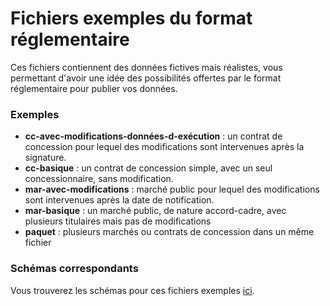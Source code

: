 # Fichiers exemples du format réglementaire

Ces fichiers contiennent des données fictives mais réalistes, vous permettant d'avoir une idée des possibilités offertes par le format réglementaire pour publier vos données.

### Exemples

- **cc-avec-modifications-données-d-exécution** : un contrat de concession pour lequel des modifications sont intervenues après la signature.
- **cc-basique** : un contrat de concession simple, avec un seul concessionnaire, sans modification.
- **mar-avec-modifications** : marché public pour lequel des modifications sont intervenues après la date de notification.
- **mar-basique** : un marché public, de nature accord-cadre, avec plusieurs titulaires mais pas de modifications
- **paquet** : plusieurs marchés ou contrats de concession dans un même fichier

### Schémas correspondants

Vous trouverez les schémas pour ces fichiers exemples [ici](../../schémas/xml/).

